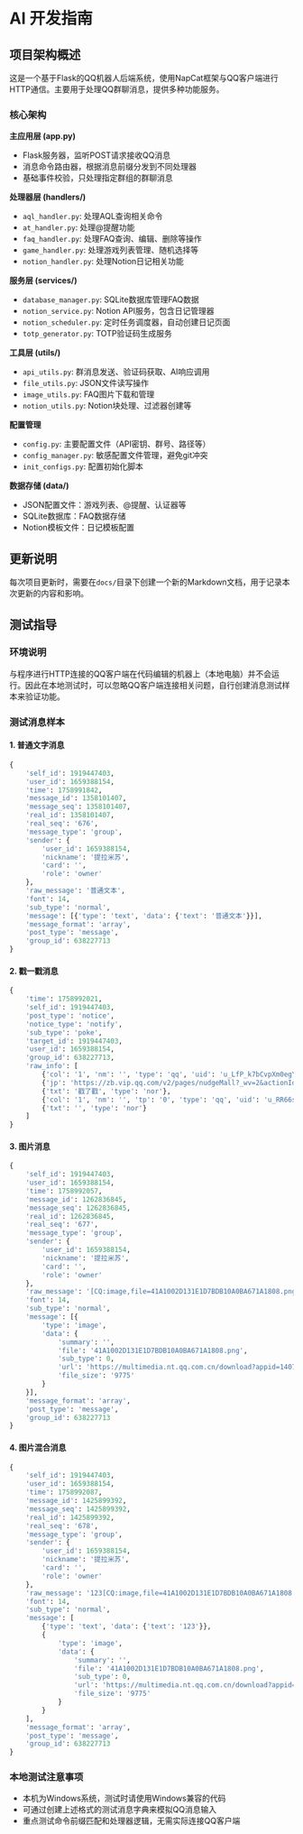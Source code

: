 # AI 开发指南

## 项目架构概述

这是一个基于Flask的QQ机器人后端系统，使用NapCat框架与QQ客户端进行HTTP通信。主要用于处理QQ群聊消息，提供多种功能服务。

### 核心架构

**主应用层 (app.py)**
- Flask服务器，监听POST请求接收QQ消息
- 消息命令路由器，根据消息前缀分发到不同处理器
- 基础事件校验，只处理指定群组的群聊消息

**处理器层 (handlers/)**
- `aql_handler.py`: 处理AQL查询相关命令
- `at_handler.py`: 处理@提醒功能
- `faq_handler.py`: 处理FAQ查询、编辑、删除等操作
- `game_handler.py`: 处理游戏列表管理、随机选择等
- `notion_handler.py`: 处理Notion日记相关功能

**服务层 (services/)**
- `database_manager.py`: SQLite数据库管理FAQ数据
- `notion_service.py`: Notion API服务，包含日记管理器
- `notion_scheduler.py`: 定时任务调度器，自动创建日记页面
- `totp_generator.py`: TOTP验证码生成服务

**工具层 (utils/)**
- `api_utils.py`: 群消息发送、验证码获取、AI响应调用
- `file_utils.py`: JSON文件读写操作
- `image_utils.py`: FAQ图片下载和管理
- `notion_utils.py`: Notion块处理、过滤器创建等

**配置管理**
- `config.py`: 主要配置文件（API密钥、群号、路径等）
- `config_manager.py`: 敏感配置文件管理，避免git冲突
- `init_configs.py`: 配置初始化脚本

**数据存储 (data/)**
- JSON配置文件：游戏列表、@提醒、认证器等
- SQLite数据库：FAQ数据存储
- Notion模板文件：日记模板配置

## 更新说明

每次项目更新时，需要在`docs/`目录下创建一个新的Markdown文档，用于记录本次更新的内容和影响。

## 测试指导

### 环境说明
与程序进行HTTP连接的QQ客户端在代码编辑的机器上（本地电脑）并不会运行。因此在本地测试时，可以忽略QQ客户端连接相关问题，自行创建消息测试样本来验证功能。

### 测试消息样本

#### 1. 普通文字消息
```python
{
    'self_id': 1919447403,
    'user_id': 1659388154,
    'time': 1758991842,
    'message_id': 1358101407,
    'message_seq': 1358101407,
    'real_id': 1358101407,
    'real_seq': '676',
    'message_type': 'group',
    'sender': {
        'user_id': 1659388154,
        'nickname': '提拉米苏',
        'card': '',
        'role': 'owner'
    },
    'raw_message': '普通文本',
    'font': 14,
    'sub_type': 'normal',
    'message': [{'type': 'text', 'data': {'text': '普通文本'}}],
    'message_format': 'array',
    'post_type': 'message',
    'group_id': 638227713
}
```

#### 2. 戳一戳消息
```python
{
    'time': 1758992021,
    'self_id': 1919447403,
    'post_type': 'notice',
    'notice_type': 'notify',
    'sub_type': 'poke',
    'target_id': 1919447403,
    'user_id': 1659388154,
    'group_id': 638227713,
    'raw_info': [
        {'col': '1', 'nm': '', 'type': 'qq', 'uid': 'u_LfP_k7bCvpXm0egYQZUrCw'},
        {'jp': 'https://zb.vip.qq.com/v2/pages/nudgeMall?_wv=2&actionId=0', 'src': 'http://tianquan.gtimg.cn/nudgeaction/item/0/expression.jpg', 'type': 'img'},
        {'txt': '戳了戳', 'type': 'nor'},
        {'col': '1', 'nm': '', 'tp': '0', 'type': 'qq', 'uid': 'u_RR66sUvEd1iud92VER_gPQ'},
        {'txt': '', 'type': 'nor'}
    ]
}
```

#### 3. 图片消息
```python
{
    'self_id': 1919447403,
    'user_id': 1659388154,
    'time': 1758992057,
    'message_id': 1262836845,
    'message_seq': 1262836845,
    'real_id': 1262836845,
    'real_seq': '677',
    'message_type': 'group',
    'sender': {
        'user_id': 1659388154,
        'nickname': '提拉米苏',
        'card': '',
        'role': 'owner'
    },
    'raw_message': '[CQ:image,file=41A1002D131E1D7BDB10A0BA671A1808.png,sub_type=0,url=https://multimedia.nt.qq.com.cn/download?appid=1407&fileid=EhR_RG7F8iQn46_DJvpL0VYEi5O6MRivTCD_Ciij76mFtPmPAzIEcHJvZFCAvaMBWhA3oYuM1WEez_5QYbwrJsa4egKBWIIBAm5q&rkey=CAESMCcdrR7JCBEmBuxAdazhT9lVccBlKo3i4ditWvW851Y9oUDaIaEWcIw8hORh_GGs6g,file_size=9775]',
    'font': 14,
    'sub_type': 'normal',
    'message': [{
        'type': 'image',
        'data': {
            'summary': '',
            'file': '41A1002D131E1D7BDB10A0BA671A1808.png',
            'sub_type': 0,
            'url': 'https://multimedia.nt.qq.com.cn/download?appid=1407&fileid=EhR_RG7F8iQn46_DJvpL0VYEi5O6MRivTCD_Ciil76mFtPmPAzIEcHJvZFCAvaMBWhA3oYuM1WEez_5QYbwrJsa4egKBWIIBAm5q&rkey=CAESMCcdrR7JCBEmBuxAdazhT9lVccBlKo3i4ditWvW851Y9oUDaIaEWcIw8hORh_GGs6g',
            'file_size': '9775'
        }
    }],
    'message_format': 'array',
    'post_type': 'message',
    'group_id': 638227713
}
```

#### 4. 图片混合消息
```python
{
    'self_id': 1919447403,
    'user_id': 1659388154,
    'time': 1758992087,
    'message_id': 1425899392,
    'message_seq': 1425899392,
    'real_id': 1425899392,
    'real_seq': '678',
    'message_type': 'group',
    'sender': {
        'user_id': 1659388154,
        'nickname': '提拉米苏',
        'card': '',
        'role': 'owner'
    },
    'raw_message': '123[CQ:image,file=41A1002D131E1D7BDB10A0BA671A1808.png,sub_type=0,url=https://multimedia.nt.qq.com.cn/download?appid=1407&fileid=EhR_RG7F8iQn46_DJvpL0VYEi5O6MRivTCD_CiilguuTtPmPAzIEcHJvZFCAvaMBWhAM9zQ9MVBsul2tIB9Myki-egJlNYIBAm5q&rkey=CAESMCcdrR7JCBEmBuxAdazhT9lVccBlKo3i4ditWvW851Y9oUDaIaEWcIw8hORh_GGs6g,file_size=9775]',
    'font': 14,
    'sub_type': 'normal',
    'message': [
        {'type': 'text', 'data': {'text': '123'}},
        {
            'type': 'image',
            'data': {
                'summary': '',
                'file': '41A1002D131E1D7BDB10A0BA671A1808.png',
                'sub_type': 0,
                'url': 'https://multimedia.nt.qq.com.cn/download?appid=1407&fileid=EhR_RG7F8iQn46_DJvpL0VYEi5O6MRivTCD_CiilguuTtPmPAzIEcHJvZFCAvaMBWhAM9zQ9MVBsul2tIB9Myki-egJlNYIBAm5q&rkey=CAESMCcdrR7JCBEmBuxAdazhT9lVccBlKo3i4ditWvW851Y9oUDaIaEWcIw8hORh_GGs6g',
                'file_size': '9775'
            }
        }
    ],
    'message_format': 'array',
    'post_type': 'message',
    'group_id': 638227713
}
```

### 本地测试注意事项
- 本机为Windows系统，测试时请使用Windows兼容的代码
- 可通过创建上述格式的测试消息字典来模拟QQ消息输入
- 重点测试命令前缀匹配和处理器逻辑，无需实际连接QQ客户端